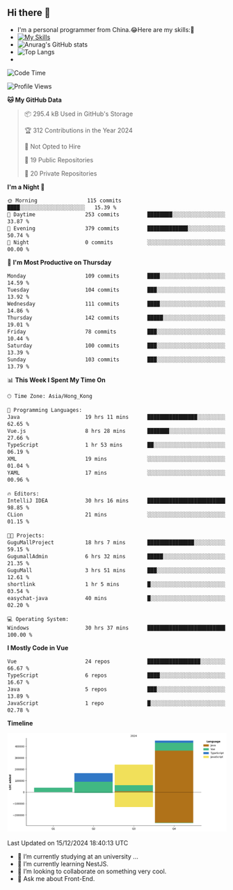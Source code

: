 ## Hi there 👋
- I'm a personal programmer from China.😂Here are my skills:🤔
- [![My Skills](https://skillicons.dev/icons?i=js,html,css,vue,typescript,java,golang)](https://skillicons.dev)
- ![Anurag's GitHub stats](https://github-readme-stats.vercel.app/api?username=FluffyChi-Xing&count_private=true&show_icons=true&theme=radical)
- ![Top Langs](https://github-readme-stats.vercel.app/api/top-langs/?username=FluffyChi-Xing)
- <!--START_SECTION:waka-->
![Code Time](http://img.shields.io/badge/Code%20Time-932%20hrs%2021%20mins-blue)

![Profile Views](http://img.shields.io/badge/Profile%20Views-2-blue)

**🐱 My GitHub Data** 

> 📦 295.4 kB Used in GitHub's Storage 
 > 
> 🏆 312 Contributions in the Year 2024
 > 
> 🚫 Not Opted to Hire
 > 
> 📜 19 Public Repositories 
 > 
> 🔑 20 Private Repositories 
 > 
**I'm a Night 🦉** 

```text
🌞 Morning                115 commits         ████░░░░░░░░░░░░░░░░░░░░░   15.39 % 
🌆 Daytime                253 commits         ████████░░░░░░░░░░░░░░░░░   33.87 % 
🌃 Evening                379 commits         █████████████░░░░░░░░░░░░   50.74 % 
🌙 Night                  0 commits           ░░░░░░░░░░░░░░░░░░░░░░░░░   00.00 % 
```
📅 **I'm Most Productive on Thursday** 

```text
Monday                   109 commits         ████░░░░░░░░░░░░░░░░░░░░░   14.59 % 
Tuesday                  104 commits         ███░░░░░░░░░░░░░░░░░░░░░░   13.92 % 
Wednesday                111 commits         ████░░░░░░░░░░░░░░░░░░░░░   14.86 % 
Thursday                 142 commits         █████░░░░░░░░░░░░░░░░░░░░   19.01 % 
Friday                   78 commits          ███░░░░░░░░░░░░░░░░░░░░░░   10.44 % 
Saturday                 100 commits         ███░░░░░░░░░░░░░░░░░░░░░░   13.39 % 
Sunday                   103 commits         ███░░░░░░░░░░░░░░░░░░░░░░   13.79 % 
```


📊 **This Week I Spent My Time On** 

```text
🕑︎ Time Zone: Asia/Hong_Kong

💬 Programming Languages: 
Java                     19 hrs 11 mins      ████████████████░░░░░░░░░   62.65 % 
Vue.js                   8 hrs 28 mins       ███████░░░░░░░░░░░░░░░░░░   27.66 % 
TypeScript               1 hr 53 mins        ██░░░░░░░░░░░░░░░░░░░░░░░   06.19 % 
XML                      19 mins             ░░░░░░░░░░░░░░░░░░░░░░░░░   01.04 % 
YAML                     17 mins             ░░░░░░░░░░░░░░░░░░░░░░░░░   00.96 % 

🔥 Editors: 
IntelliJ IDEA            30 hrs 16 mins      █████████████████████████   98.85 % 
CLion                    21 mins             ░░░░░░░░░░░░░░░░░░░░░░░░░   01.15 % 

🐱‍💻 Projects: 
GuguMallProject          18 hrs 7 mins       ███████████████░░░░░░░░░░   59.15 % 
GugumallAdmin            6 hrs 32 mins       █████░░░░░░░░░░░░░░░░░░░░   21.35 % 
GuguMall                 3 hrs 51 mins       ███░░░░░░░░░░░░░░░░░░░░░░   12.61 % 
shortlink                1 hr 5 mins         █░░░░░░░░░░░░░░░░░░░░░░░░   03.54 % 
easychat-java            40 mins             █░░░░░░░░░░░░░░░░░░░░░░░░   02.20 % 

💻 Operating System: 
Windows                  30 hrs 37 mins      █████████████████████████   100.00 % 
```

**I Mostly Code in Vue** 

```text
Vue                      24 repos            █████████████████░░░░░░░░   66.67 % 
TypeScript               6 repos             ████░░░░░░░░░░░░░░░░░░░░░   16.67 % 
Java                     5 repos             ███░░░░░░░░░░░░░░░░░░░░░░   13.89 % 
JavaScript               1 repo              █░░░░░░░░░░░░░░░░░░░░░░░░   02.78 % 
```



**Timeline**

![Lines of Code chart](https://raw.githubusercontent.com/FluffyChi-Xing/FluffyChi-Xing/main/assets/bar_graph.png)


 Last Updated on 15/12/2024 18:40:13 UTC
<!--END_SECTION:waka-->
- 🔭 I’m currently studying at an university ...
- 🌱 I’m currently learning NestJS.
- 👯 I’m looking to collaborate on something very cool.
- 💬 Ask me about Front-End.
